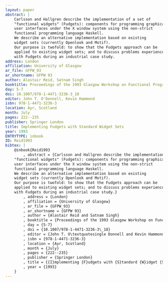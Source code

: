 ```yaml
---
layout: paper
abstract: |
    Carlsson and Hallgren describe the implementation of a set of
    "functional widgets" (Fudgets): components for programming graphical
    user interfaces under the X window system using the non-strict
    functional programming language Haskell.
    We describe an alternative implementation based on existing
    widget sets (currently Openlook and Motif).
    Our purpose is twofold: to show that the Fudgets approach can be
    applied to existing widget sets; and to discuss problems experienced
    with Fudgets during an industrial case study.
address: London
affiliation: University of Glasgow
ar_file: GFPW_93
ar_shortname: GFPW 93
author: Alastair Reid, Satnam Singh
booktitle: Proceedings of the 1993 Glasgow Workshop on Functional Programming
day: 5-7
doi: 10.1007/978-1-4471-3236-3_18
editor: John T. O'Donnell, Kevin Hammond
isbn: 978-1-4471-3236-3
location: Ayr, Scotland
month: July
pages: 222--235
publisher: Springer London
title: Implementing Fudgets with Standard Widget Sets
year: 1993
ENTRYTYPE: inbook
ID: Reid1993
bibtex: |
    @inbook{Reid1993
        , abstract = {Carlsson and Hallgren describe the implementation of a set of
    "functional widgets" (Fudgets): components for programming graphical
    user interfaces under the X window system using the non-strict
    functional programming language Haskell.
    We describe an alternative implementation based on existing
    widget sets (currently Openlook and Motif).
    Our purpose is twofold: to show that the Fudgets approach can be
    applied to existing widget sets; and to discuss problems experienced
    with Fudgets during an industrial case study.}
        , address = {London}
        , affiliation = {University of Glasgow}
        , ar_file = {GFPW_93}
        , ar_shortname = {GFPW 93}
        , author = {Alastair Reid and Satnam Singh}
        , booktitle = {Proceedings of the 1993 Glasgow Workshop on Functional Programming}
        , day = {5-7}
        , doi = {10.1007/978-1-4471-3236-3\_18}
        , editor = {John T. O\textquotesingle Donnell and Kevin Hammond}
        , isbn = {978-1-4471-3236-3}
        , location = {Ayr, Scotland}
        , month = {July}
        , pages = {222--235}
        , publisher = {Springer London}
        , title = {{I}mplementing {F}udgets with {S}tandard {W}idget {S}ets}
        , year = {1993}
    }
---
```


